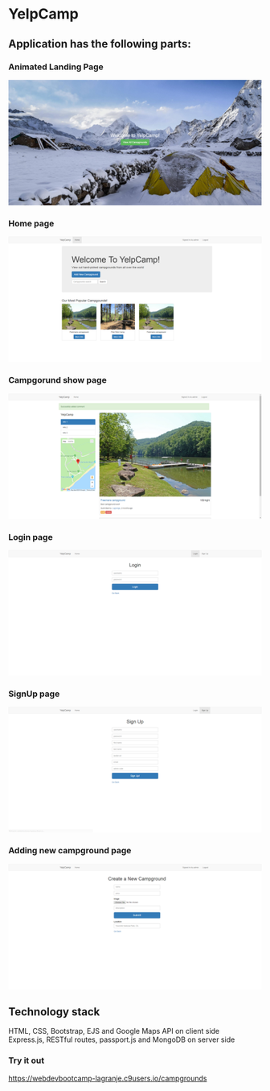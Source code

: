 # YelpCamp
## Application has the following parts:
### Animated Landing Page
![Landing](./doc/1screen.png)
### Home page
![Main page](./doc/2screen.png)
### Campgorund show page
![Show page](./doc/3screen.png)
### Login page
![Login page](./doc/4screen.png)
### SignUp page
![SignUp page](./doc/5screen.png)
### Adding new campground page
![New campground page](./doc/6screen.png)

## Technology stack
HTML, CSS, Bootstrap, EJS and Google Maps API on client side <br/>
Express.js, RESTful routes, passport.js and MongoDB on server side 

### Try it out
https://webdevbootcamp-lagranje.c9users.io/campgrounds
